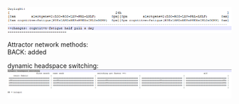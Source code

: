 ![alt text](./res/Daylight.png "Hover Text")  
  
Attractor network methods:   
BACK: added  
  
dynamic headspace switching:  
![alt text](./res/dynamic_headspace_switching.png "Hover Text")  
